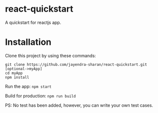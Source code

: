 # react-quickstart
A quickstart for reactjs app.

# Installation

Clone this project by using these commands:
```
git clone https://github.com/jayendra-sharan/react-quickstart.git [optional->myApp]
cd myApp
npm install
```
Run the app: ```npm start```

Build for production: ```npm run build```

PS: No test has been added, however, you can write your own test cases.
